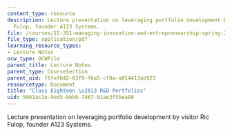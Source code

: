 ```yaml
---
content_type: resource
description: Lecture presentation on leveraging portfolio development by visitor Ric
  Fulop, founder A123 Systems.
file: /courses/15-351-managing-innovation-and-entrepreneurship-spring-2008/5061ac1e9ed5bbbb746781ae3f5bea88_18_lec.pdf
file_type: application/pdf
learning_resource_types:
- Lecture Notes
ocw_type: OCWFile
parent_title: Lecture Notes
parent_type: CourseSection
parent_uid: f5fef642-63f9-f6a5-cf8a-a014413ab923
resourcetype: Document
title: "Class Eighteen \u2013 R&D Portfolios"
uid: 5061ac1e-9ed5-bbbb-7467-81ae3f5bea88
---
```

Lecture presentation on leveraging portfolio development by visitor Ric Fulop, founder A123 Systems.

